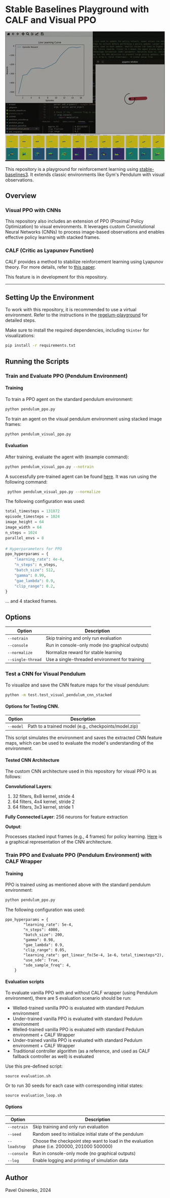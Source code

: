 # Stable Baselines Playground with CALF and Visual PPO

![Visual PPO example on pendulum](./gfx/ppo_visual_pendulum.gif)

This repository is a playground for reinforcement learning using [stable-baselines3](https://github.com/DLR-RM/stable-baselines3).
It extends classic environments like Gym's Pendulum with visual observations.

## Overview

### Visual PPO with CNNs
This repository also includes an extension of PPO (Proximal Policy Optimization) to visual environments. It leverages custom Convolutional Neural Networks (CNNs) to process image-based observations and enables effective policy learning with stacked frames.

### CALF (Critic as Lyapunov Function)
CALF provides a method to stabilize reinforcement learning using Lyapunov theory. For more details, refer to [this paper](https://arxiv.org/abs/2405.18118).

This feature is in development for this repository.

---

## Setting Up the Environment

To work with this repository, it is recommended to use a virtual environment. Refer to the instructions in the [regelum-playground](https://github.com/osinenkop/regelum-playground) for detailed steps.

Make sure to install the required dependencies, including `tkinter` for visualizations:

```bash
pip install -r requirements.txt
```

## Running the Scripts

### Train and Evaluate PPO (Pendulum Environment)

#### Training

To train a PPO agent on the standard pendulum environment:

```bash
python pendulum_ppo.py
```

To train an agent on the visual pendulum environment using stacked image frames:
    
```bash
python pendulum_visual_ppo.py
```

#### Evaluation
After training, evaluate the agent with (example command):

```bash
python pendulum_visual_ppo.py --notrain
```

A successfully pre-trained agent can be found [here](./workable_visual_PPO4pendulum.zip).
It was run using the following command:

```bash
 python pendulum_visual_ppo.py --normalize
```

The following configuration was used:

```python
total_timesteps = 131072
episode_timesteps = 1024
image_height = 64
image_width = 64
n_steps = 1024
parallel_envs = 8

# Hyperparameters for PPO
ppo_hyperparams = {
    "learning_rate": 4e-4,
    "n_steps": n_steps,
    "batch_size": 512,
    "gamma": 0.99,
    "gae_lambda": 0.9,
    "clip_range": 0.2,
}
```

... and 4 stacked frames.

## Options

Option | Description |
| ----- |  ----- |
| `--notrain` | Skip training and only run evaluation |
| `--console` | Run in console-only mode (no graphical outputs) |
| `--normalize` | Normalize reward for stable learning |
| `--single-thread` | Use a single-threaded environment for training |

### Test a CNN for Visual Pendulum

To visualize and save the CNN feature maps for the visual pendulum:

```bash
python -m test.test_visual_pendulum_cnn_stacked
```

#### Options for Testing CNN.

Option | Description |
| ----- |  ----- |
| `--model` | Path to a trained model (e.g., checkpoints/model.zip) |

This script simulates the environment and saves the extracted CNN feature maps, which can be used to evaluate the model's understanding of the environment.

#### Tested CNN Architecture

The custom CNN architecture used in this repository for visual PPO is as follows:

**Convolutional Layers**:

1. 32 filters, 8x8 kernel, stride 4
1. 64 filters, 4x4 kernel, stride 2
1. 64 filters, 3x3 kernel, stride 1

**Fully Connected Layer**:
256 neurons for feature extraction

**Output**:

Processes stacked input frames (e.g., 4 frames) for policy learning.
[Here](./gfx/CNN_architecture_PPO4Pendulum.png) is a graphical representation of the CNN architecture.

### Train PPO and Evaluate PPO (Pendulum Environment) with CALF Wrapper
#### Training
PPO is trained using as mentioned above with the standard pendulum environment:
```bash
python pendulum_ppo.py
```

The following configuration was used:

```
ppo_hyperparams = {
        "learning_rate": 5e-4,
        "n_steps": 4000,
        "batch_size": 200,
        "gamma": 0.98,
        "gae_lambda": 0.9,
        "clip_range": 0.05,
        "learning_rate": get_linear_fn(5e-4, 1e-6, total_timesteps*2),
        "use_sde": True,
        "sde_sample_freq": 4,
    }
```

#### Evaluation scripts
To evaluate vanilla PPO with and without CALF wrapper (using Pendulum environment), there are 5 evaluation scenario should be run:
- Welled-trained vanilla PPO is evaluated with standard Pedulum environment
- Under-trained vanilla PPO is evaluated with standard Pedulum environment
- Welled-trained vanilla PPO is evaluated with standard Pedulum environment + CALF Wrapper
- Under-trained vanilla PPO is evaluated with standard Pedulum environment + CALF Wrapper
- Traditional controller algorithm (as a reference, and used as CALF fallback controller as well) is evaluated
  
Use this pre-defined script:
```shell
source evaluation.sh
```
Or to run 30 seeds for each case with corresponding initial states:
```shell
source evaluation_loop.sh
```

#### Options

Option | Description |
| ----- |  ----- |
| `--notrain` | Skip training and only run evaluation |
| `--seed` | Random seed to initialize initial state of the pendulum |
| `--loadstep` | Choose the checkpoint step want to load in the evaluation phase (i.e. 200000, 201000 500000) |
| `--console` | Run in console-only mode (no graphical outputs) |
| `--log` | Enable logging and printing of simulation data |


## Author

Pavel Osinenko, 2024

